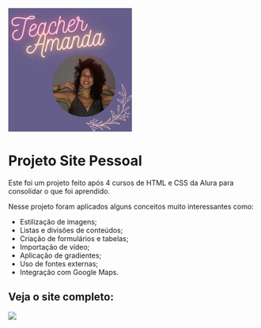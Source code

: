<img src="logo.jpg">
<h1> Projeto Site Pessoal </h1>
<p> Este foi um projeto feito após 4 cursos de HTML e CSS da Alura para consolidar o que foi aprendido.</p>
<p>Nesse projeto foram aplicados alguns conceitos muito interessantes como:</p>
<ul>
    <li>Estilização de imagens;</li>
    <li>Listas e divisões de conteúdos;</li>
    <li>Criação de formulários e tabelas;</li>
    <li>Importação de vídeo;</li>
    <li>Aplicação de gradientes;</li>
    <li>Uso de fontes externas;</li>
    <li>Integração com Google Maps.</li>
</ul>

<h2>Veja o site completo:</h2>
<img src="gif-site.gif">